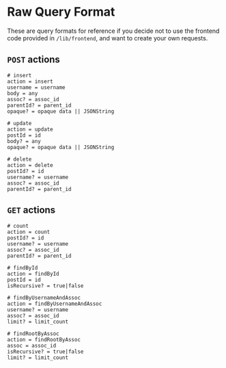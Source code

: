 # Raw Query Format
These are query formats for reference if you decide not to use the frontend code provided in `/lib/frontend`, and want to create your own requests.  

## `POST` actions
```
# insert
action = insert
username = username
body = any
assoc? = assoc_id
parentId? = parent_id
opaque? = opaque data || JSONString

# update
action = update
postId = id
body? = any
opaque? = opaque data || JSONString

# delete
action = delete
postId? = id
username? = username
assoc? = assoc_id
parentId? = parent_id
```

## `GET` actions  
```
# count
action = count
postId? = id
username? = username
assoc? = assoc_id
parentId? = parent_id

# findById
action = findById
postId = id
isRecursive? = true|false

# findByUsernameAndAssoc
action = findByUsernameAndAssoc
username? = username
assoc? = assoc_id
limit? = limit_count

# findRootByAssoc
action = findRootByAssoc
assoc = assoc_id
isRecursive? = true|false
limit? = limit_count
```
